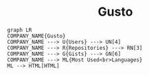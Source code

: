 <h1 align="center">Gusto</h1>

```mermaid
graph LR
COMPANY_NAME{Gusto}
COMPANY_NAME ---> U{Users} ---> UN[4]
COMPANY_NAME ---> R{Repositories} ---> RN[3]
COMPANY_NAME ---> G{Gists} ---> GN[6]
COMPANY_NAME ---> ML{Most Used<br>Languages}
ML --> HTML[HTML]
```
